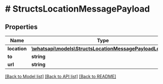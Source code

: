 # # StructsLocationMessagePayload

## Properties

Name | Type | Description | Notes
------------ | ------------- | ------------- | -------------
**location** | [**\whatsapi\models\StructsLocationMessagePayloadLocation**](StructsLocationMessagePayloadLocation.md) |  |
**to** | **string** |  |
**url** | **string** |  | [optional]

[[Back to Model list]](../../README.md#models) [[Back to API list]](../../README.md#endpoints) [[Back to README]](../../README.md)
